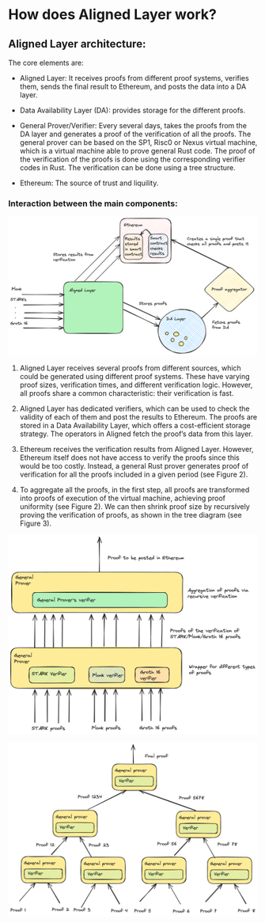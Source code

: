 # How does Aligned Layer work?

## Aligned Layer architecture:

The core elements are:

- Aligned Layer: It receives proofs from different proof systems, verifies them, sends the final result to Ethereum, and posts the data into a DA layer.
  
- Data Availability Layer (DA): provides storage for the different proofs.
  
- General Prover/Verifier: Every several days, takes the proofs from the DA layer and generates a proof of the verification of all the proofs. The general prover can be based on the SP1, Risc0 or Nexus virtual machine, which is a virtual machine able to prove general Rust code. The proof of the verification of the proofs is done using the corresponding verifier codes in Rust. The verification can be done using a tree structure.
  
- Ethereum: The source of trust and liquility.

### Interaction between the main components:

![Figure 1: Core components](../images/diagram_3.png)

1. Aligned Layer receives several proofs from different sources, which could be generated using different proof systems. These have varying proof sizes, verification times, and different verification logic. However, all proofs share a common characteristic: their verification is fast.

2. Aligned Layer has dedicated verifiers, which can be used to check the validity of each of them and post the results to Ethereum.
The proofs are stored in a Data Availability Layer, which offers a cost-efficient storage strategy. The operators in Aligned fetch the proof’s data from this layer.

3. Ethereum receives the verification results from Aligned Layer. However, Ethereum itself does not have access to verify the proofs since this would be too costly. Instead, a general Rust prover generates proof of verification for all the proofs included in a given period (see Figure 2).

4. To aggregate all the proofs, in the first step, all proofs are transformed into proofs of execution of the virtual machine, achieving proof uniformity (see Figure 2). We can then shrink proof size by recursively proving the verification of proofs, as shown in the tree diagram (see Figure 3).

![Figure 2: Prover](../images/prover.png)

![Figure 3: Recursion tree](../images/recursion.png)
